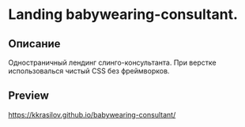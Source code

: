 # Landing babywearing-consultant.

## Описание

Одностраничный лендинг слинго-консультанта. При верстке использовалься чистый CSS без фреймворков.

## Preview

https://kkrasilov.github.io/babywearing-consultant/
